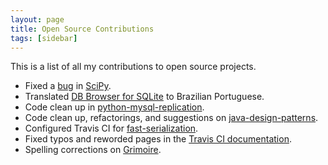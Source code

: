 ```yaml
---
layout: page
title: Open Source Contributions
tags: [sidebar]
---
```

This is a list of all my contributions to open source projects.

+ Fixed a [bug](https://github.com/scipy/scipy/issues/5450) in [SciPy](https://github.com/scipy/scipy).
+ Translated [DB Browser for SQLite](https://github.com/sqlitebrowser/sqlitebrowser) to Brazilian Portuguese.
+ Code clean up in [python-mysql-replication](https://github.com/noplay/python-mysql-replication).
+ Code clean up, refactorings, and suggestions on [java-design-patterns](https://github.com/iluwatar/java-design-patterns).
+ Configured Travis CI for [fast-serialization](https://github.com/RuedigerMoeller/fast-serialization).
+ Fixed typos and reworded pages in the [Travis CI documentation](https://github.com/travis-ci/docs-travis-ci-com).
+ Spelling corrections on [Grimoire](https://github.com/ephe/grimoire).
